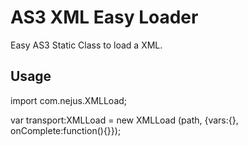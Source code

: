 AS3 XML Easy Loader
===================

Easy AS3 Static Class to load a XML.

Usage
-----
import com.nejus.XMLLoad;

var transport:XMLLoad = new XMLLoad (path, {vars:{}, onComplete:function(){}});
